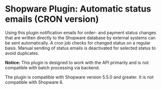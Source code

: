 # Shopware Plugin: Automatic status emails (CRON version)

Using this plugin notification emails for order- and payment status changes that are written directly to the Shopware database by external systems can be sent automatically. A cron job checks for changed status on a regular basis. Manual sending of status emails is deactivated for selected status to avoid duplicates. 

**Notice:** This plugin is designed to work with the API primarily and is not compatible with batch processing via backend.

The plugin is compatible with Shopware version 5.5.0 and greater. It is not compatible with Shopware 6.
